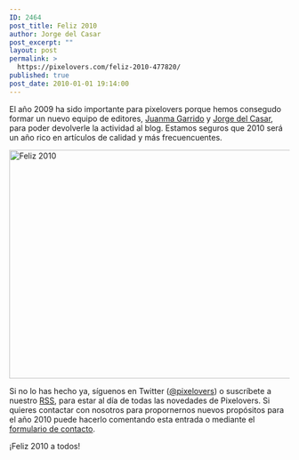 ```yaml
---
ID: 2464
post_title: Feliz 2010
author: Jorge del Casar
post_excerpt: ""
layout: post
permalink: >
  https://pixelovers.com/feliz-2010-477820/
published: true
post_date: 2010-01-01 19:14:00
---
```

El año 2009 ha sido importante para pixelovers porque hemos consegudo formar un nuevo equipo de editores, <a title="Ver perfil de Juanma Garrido" href="http://www.obolog.com/users/juanmaguitar">Juanma Garrido</a> y <a title="Ver perfil de Jorge del Casar" href="http://www.obolog.com/users/jorgecasar">Jorge del Casar</a>, para poder devolverle la actividad al blog. Estamos seguros que 2010 será un año rico en artículos de calidad y más frecuencuentes.<!--more-->

<img title="Feliz 2010" src="/app/uploads/sites/7/2010/01/477820-210085.jpg" alt="Feliz 2010" width="616" height="411" />

Si no lo has hecho ya, síguenos en Twitter (<a title="Sigue a pixelovers en Twitter" href="http://twitter.com/pixelovers">@pixelovers</a>) o suscríbete a nuestro <a title="RSS de Pixelovers" href="http://pixelovers.com/index.xml">RSS</a>, para estar al día de todas las novedades de Pixelovers. Si quieres contactar con nosotros para propornernos nuevos propósitos para el año 2010 puede hacerlo comentando esta entrada o mediante el <a title="Contacta con nosotros" href="http://pixelovers.com/contacto">formulario de contacto</a>.

¡Feliz 2010 a todos!